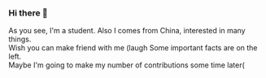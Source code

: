 ### Hi there 👋
As you see, I'm a student. Also I comes from China, interested in many things.  
Wish you can make friend with me (laugh
Some important facts are on the left.  
Maybe I'm going to make my number of contributions some time later(
<!--
**anyNeko/anyNeko** is a ✨ _special_ ✨ repository because its `README.md` (this file) appears on your GitHub profile.

Here are some ideas to get you started:

- 🔭 I’m currently working on ...
- 🌱 I’m currently learning ...
- 👯 I’m looking to collaborate on ...
- 🤔 I’m looking for help with ...
- 💬 Ask me about ...
- 📫 How to reach me: ...
- 😄 Pronouns: ...
- ⚡ Fun fact: ...
-->
